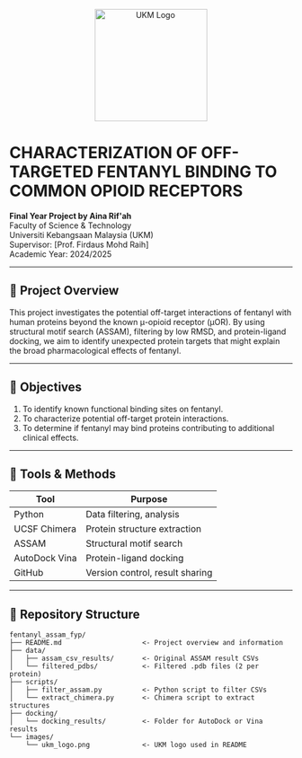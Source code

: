 <p align="center">
  <img src="https://www.ukm.my/fst/wp-content/uploads/2022/01/logo_UKM_WATAN_FST_tulisanHitam_BI-01.png" alt="UKM Logo" width="200"/>
</p>

# CHARACTERIZATION OF OFF-TARGETED FENTANYL BINDING TO COMMON OPIOID RECEPTORS

**Final Year Project by Aina Rif'ah**  
Faculty of Science & Technology  
Universiti Kebangsaan Malaysia (UKM)  
Supervisor: [Prof. Firdaus Mohd Raih]  
Academic Year: 2024/2025

---

## 📌 Project Overview

This project investigates the potential off-target interactions of fentanyl with human proteins beyond the known μ-opioid receptor (μOR). By using structural motif search (ASSAM), filtering by low RMSD, and protein-ligand docking, we aim to identify unexpected protein targets that might explain the broad pharmacological effects of fentanyl.

---

## 🎯 Objectives

1. To identify known functional binding sites on fentanyl.
2. To characterize potential off-target protein interactions.
3. To determine if fentanyl may bind proteins contributing to additional clinical effects.

---

## 🧰 Tools & Methods

| Tool              | Purpose                                      |
|-------------------|----------------------------------------------|
| Python            | Data filtering, analysis                     |
| UCSF Chimera      | Protein structure extraction                 |
| ASSAM             | Structural motif search                      |
| AutoDock Vina     | Protein-ligand docking                       |
| GitHub            | Version control, result sharing              |

---

## 📁 Repository Structure

```plaintext
fentanyl_assam_fyp/
├── README.md                    <- Project overview and information
├── data/
│   ├── assam_csv_results/       <- Original ASSAM result CSVs
│   └── filtered_pdbs/           <- Filtered .pdb files (2 per protein)
├── scripts/
│   ├── filter_assam.py          <- Python script to filter CSVs
│   └── extract_chimera.py       <- Chimera script to extract structures
├── docking/
│   └── docking_results/         <- Folder for AutoDock or Vina results
└── images/
    └── ukm_logo.png             <- UKM logo used in README
